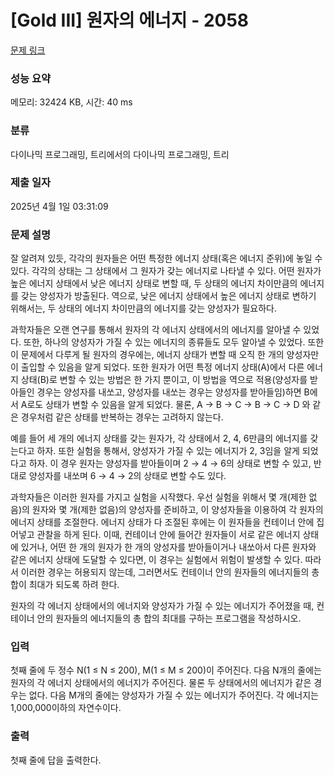 # [Gold III] 원자의 에너지 - 2058 

[문제 링크](https://www.acmicpc.net/problem/2058) 

### 성능 요약

메모리: 32424 KB, 시간: 40 ms

### 분류

다이나믹 프로그래밍, 트리에서의 다이나믹 프로그래밍, 트리

### 제출 일자

2025년 4월 1일 03:31:09

### 문제 설명

<p>잘 알려져 있듯, 각각의 원자들은 어떤 특정한 에너지 상태(혹은 에너지 준위)에 놓일 수 있다. 각각의 상태는 그 상태에서 그 원자가 갖는 에너지로 나타낼 수 있다. 어떤 원자가 높은 에너지 상태에서 낮은 에너지 상태로 변할 때, 두 상태의 에너지 차이만큼의 에너지를 갖는 양성자가 방출된다. 역으로, 낮은 에너지 상태에서 높은 에너지 상태로 변하기 위해서는, 두 상태의 에너지 차이만큼의 에너지를 갖는 양성자가 필요하다.</p>

<p>과학자들은 오랜 연구를 통해서 원자의 각 에너지 상태에서의 에너지를 알아낼 수 있었다. 또한, 하나의 양성자가 가질 수 있는 에너지의 종류들도 모두 알아낼 수 있었다. 또한 이 문제에서 다루게 될 원자의 경우에는, 에너지 상태가 변할 때 오직 한 개의 양성자만이 출입할 수 있음을 알게 되었다. 또한 원자가 어떤 특정 에너지 상태(A)에서 다른 에너지 상태(B)로 변할 수 있는 방법은 한 가지 뿐이고, 이 방법을 역으로 적용(양성자를 받아들인 경우는 양성자를 내쏘고, 양성자를 내쏘는 경우는 양성자를 받아들임)하면 B에서 A로도 상태가 변할 수 있음을 알게 되었다. 물론, A → B → C → B → C → D 와 같은 경우처럼 같은 상태를 반복하는 경우는 고려하지 않는다.</p>

<p>예를 들어 세 개의 에너지 상태를 갖는 원자가, 각 상태에서 2, 4, 6만큼의 에너지를 갖는다고 하자. 또한 실험을 통해서, 양성자가 가질 수 있는 에너지가 2, 3임을 알게 되었다고 하자. 이 경우 원자는 양성자를 받아들이며 2 → 4 → 6의 상태로 변할 수 있고, 반대로 양성자를 내쏘며 6 → 4 → 2의 상태로 변할 수도 있다.</p>

<p>과학자들은 이러한 원자를 가지고 실험을 시작했다. 우선 실험을 위해서 몇 개(제한 없음)의 원자와 몇 개(제한 없음)의 양성자를 준비하고, 이 양성자들을 이용하여 각 원자의 에너지 상태를 조절한다. 에너지 상태가 다 조절된 후에는 이 원자들을 컨테이너 안에 집어넣고 관찰을 하게 된다. 이때, 컨테이너 안에 들어간 원자들이 서로 같은 에너지 상태에 있거나, 어떤 한 개의 원자가 한 개의 양성자를 받아들이거나 내쏘아서 다른 원자와 같은 에너지 상태에 도달할 수 있다면, 이 경우는 실험에서 위험이 발생할 수 있다. 따라서 이러한 경우는 허용되지 않는데, 그러면서도 컨테이너 안의 원자들의 에너지들의 총 합이 최대가 되도록 하려 한다.</p>

<p>원자의 각 에너지 상태에서의 에너지와 양성자가 가질 수 있는 에너지가 주어졌을 때, 컨테이너 안의 원자들의 에너지들의 총 합의 최대를 구하는 프로그램을 작성하시오.</p>

### 입력 

 <p>첫째 줄에 두 정수 N(1 ≤ N ≤ 200), M(1 ≤ M ≤ 200)이 주어진다. 다음 N개의 줄에는 원자의 각 에너지 상태에서의 에너지가 주어진다. 물론 두 상태에서의 에너지가 같은 경우는 없다. 다음 M개의 줄에는 양성자가 가질 수 있는 에너지가 주어진다. 각 에너지는 1,000,000이하의 자연수이다.</p>

### 출력 

 <p>첫째 줄에 답을 출력한다.</p>

